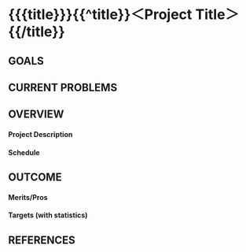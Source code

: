 # {{{title}}}{{^title}}＜Project Title＞{{/title}}

## GOALS


## CURRENT PROBLEMS


## OVERVIEW
#### Project Description

#### Schedule


## OUTCOME
#### Merits/Pros

#### Targets (with statistics)



## REFERENCES
